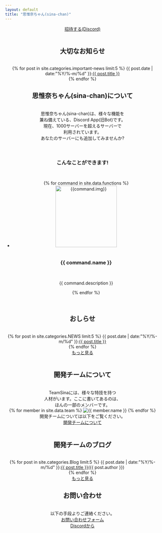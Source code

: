 ```yaml
---
layout: default
title: "思惟奈ちゃん(sina-chan)"
---
```

<center>
<div class="thumbnail">
    <section class="top-image"></section>
    <a class="btn-big" href="https://discordapp.com/api/oauth2/authorize?client_id=462885760043843584&permissions=1043721302&scope=bot">
    <i class="fas fa-angle-double-right"></i>招待する(Discord)
</a>
</div>

<br>

<h2 class="main-title">大切なお知らせ</h2>
<br>
{% for post in site.categories.important-news limit:5 %}
{{ post.date | date:"%Y/%-m/%d" }}:<a href="{{ post.url }}" class="a-orange">{{ post.title }}</a><br>
{% endfor %}
<br>

<h2 class="main-title">思惟奈ちゃん(sina-chan)について</h2>
<br>
思惟奈ちゃん(sina-chan)は、様々な機能を<br class="java">兼ね備えている、Discord App(旧Bot)です。
<br class="java">
現在、1000サーバーを超えるサーバーで<br class="java">利用されています。<br class="java">あなたのサーバーにも追加してみませんか?
<br>
<br>
<br>

<h3>こんなことができます!</h3>
<br>
<ul class = "can">
    {% for command in site.data.functions %}
    <li>
    <div><img src="{{site.url}}/img/{{command.img}}" alt="{{command.img}}" width="200" height="200" ></div>
    <br>
    <h3>{{ command.name }}</h3>
    <br>
    <p>{{ command.description }}</p>
    </li>
    {% endfor %}
</ul>
<br>
<h2 class="top-black">おしらせ</h2>
<br>
{% for post in site.categories.NEWS limit:5 %}
{{ post.date | date:"%Y/%-m/%d" }}:<a href="{{ post.url }}" class="a-orange">{{ post.title }}</a><br>
{% endfor %}
<br>
<a class="btn-blue" href="{{site.url}}/news"><i class="fas fa-angle-double-right"></i>もっと見る</a>
<br><br>
<h2 class="main-title">開発チームについて</h2>
<br>
TeamSinaには、様々な特技を持つ<br class="java">人材がいます。ここに書いてあるのは、<br class="java">ほんの一部のメンバーです。
<div class="yokonarabi">
{% for member in site.data.team %}
<img src="{{ site.url }}/img/teammember/{{ member.img }}" title="{{ member.name }}" class="team-img">
{% endfor %}
</div>
開発チームについては以下をご覧ください。
<br>
<a class="btn-blue" href="{{ site.url }}/aboutus"><i class="fas fa-angle-double-right"></i>開発チームについて</a>
<br><br>

<h2 class="top-black">開発チームのブログ</h2>
<br>
{% for post in site.categories.Blog limit:5 %}
{{ post.date | date:"%Y/%-m/%d" }}:<a href="{{ post.url }}" class="a-orange">{{ post.title }}</a>({{ post.author }})<br>
{% endfor %}
<br>
<a class="btn-blue" href="{{site.url}}/team"><i class="fas fa-angle-double-right"></i>もっと見る</a>
<br>
<h2 class="main-title">お問い合わせ</h2>
<br>
以下の手段よりご連絡ください。
<br>
<a class="btn-blue" href="{{site.url}}/contact"><i class="fas fa-angle-double-right"></i>お問い合わせフォーム</a>
<br>
<a class="btn-blue" href="https://discord.gg/UVMnARV"><i class="fas fa-angle-double-right"></i>Discordから</a>
<!-- 
      _/_/_/       _/                                             _/_/_/       _/
   _/                      _/_/_/        _/_/_/                _/             _/_/_/        _/_/_/      _/_/_/
    _/_/         _/       _/    _/    _/    _/                _/             _/    _/    _/    _/      _/    _/
       _/       _/       _/    _/    _/    _/                _/             _/    _/    _/    _/      _/    _/
_/_/_/         _/       _/    _/      _/_/_/                  _/_/_/       _/    _/      _/_/_/      _/    _/
-->
</center>
